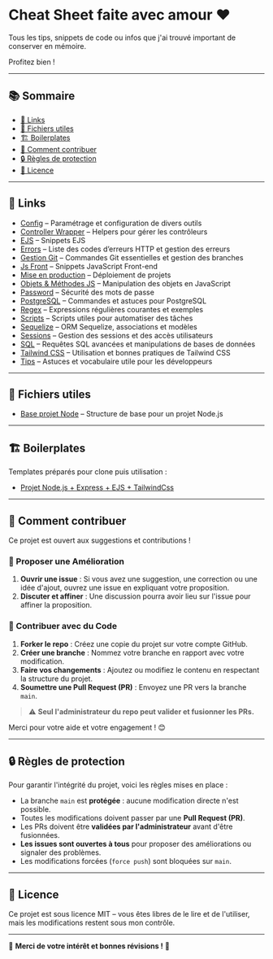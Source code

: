 # Cheat Sheet faite avec amour ❤️

Tous les tips, snippets de code ou infos que j'ai trouvé important de conserver en mémoire.

Profitez bien !

---

## 📚 Sommaire

- [🔗 Links](#-links)
- [📄 Fichiers utiles](#-fichiers-utiles)
- [🏗️ Boilerplates](https://github.com/BaptisteLize/Friendly_CheatSheet/blob/main/README.md#%EF%B8%8F-boilerplates)
- [🤝 Comment contribuer](#-comment-contribuer)
- [🔒 Règles de protection](#-règles-de-protection)
- [📜 Licence](#-licence)

---

## 🔗 Links

- [Config](friendly_cheatsheet/config/) – Paramétrage et configuration de divers outils
- [Controller Wrapper](friendly_cheatsheet/controller-wrapper/) – Helpers pour gérer les contrôleurs
- [EJS](friendly_cheatsheet/ejs/) – Snippets EJS
- [Errors](friendly_cheatsheet/errors/) – Liste des codes d’erreurs HTTP et gestion des erreurs
- [Gestion Git](friendly_cheatsheet/gestion-git/) – Commandes Git essentielles et gestion des branches
- [Js Front](friendly_cheatsheet/js-front/) – Snippets JavaScript Front-end
- [Mise en production](friendly_cheatsheet/mise-en-production/) – Déploiement de projets
- [Objets & Méthodes JS](friendly_cheatsheet/objets-methodes/) – Manipulation des objets en JavaScript
- [Password](friendly_cheatsheet/password/) – Sécurité des mots de passe
- [PostgreSQL](friendly_cheatsheet/postgresql/) – Commandes et astuces pour PostgreSQL
- [Regex](friendly_cheatsheet/regex/) – Expressions régulières courantes et exemples
- [Scripts](friendly_cheatsheet/scripts/) – Scripts utiles pour automatiser des tâches
- [Sequelize](friendly_cheatsheet/sequelize/) – ORM Sequelize, associations et modèles
- [Sessions](friendly_cheatsheet/sessions/) – Gestion des sessions et des accès utilisateurs
- [SQL](friendly_cheatsheet/sql/) – Requêtes SQL avancées et manipulations de bases de données
- [Tailwind CSS](friendly_cheatsheet/tailwind/) – Utilisation et bonnes pratiques de Tailwind CSS
- [Tips](friendly_cheatsheet/tips/) – Astuces et vocabulaire utile pour les développeurs

---

## 📄 Fichiers utiles

- [Base projet Node](friendly_cheatsheet/base-projet-node.md) – Structure de base pour un projet Node.js

---

## 🏗️ Boilerplates

Templates préparés pour clone puis utilisation :

- [Projet Node.js + Express + EJS + TailwindCss](https://github.com/BaptisteLize/node-express-ejs-tailwind-project)

---

## 🤝 Comment contribuer

Ce projet est ouvert aux suggestions et contributions !

### 💪 Proposer une Amélioration

1. **Ouvrir une issue** : Si vous avez une suggestion, une correction ou une idée d'ajout, ouvrez une issue en expliquant votre proposition.
2. **Discuter et affiner** : Une discussion pourra avoir lieu sur l'issue pour affiner la proposition.

### 🔀 Contribuer avec du Code

1. **Forker le repo** : Créez une copie du projet sur votre compte GitHub.
2. **Créer une branche** : Nommez votre branche en rapport avec votre modification.
3. **Faire vos changements** : Ajoutez ou modifiez le contenu en respectant la structure du projet.
4. **Soumettre une Pull Request (PR)** : Envoyez une PR vers la branche `main`.

> ⚠️ **Seul l'administrateur du repo peut valider et fusionner les PRs.**

Merci pour votre aide et votre engagement ! 😊

---

## 🔒 Règles de protection

Pour garantir l'intégrité du projet, voici les règles mises en place :

- La branche `main` est **protégée** : aucune modification directe n'est possible.
- Toutes les modifications doivent passer par une **Pull Request (PR)**.
- Les PRs doivent être **validées par l'administrateur** avant d'être fusionnées.
- **Les issues sont ouvertes à tous** pour proposer des améliorations ou signaler des problèmes.
- Les modifications forcées (`force push`) sont bloquées sur `main`.

---

## 📜 Licence

Ce projet est sous licence MIT – vous êtes libres de le lire et de l'utiliser, mais les modifications restent sous mon contrôle.

---

🎉 **Merci de votre intérêt et bonnes révisions !** 🚀

